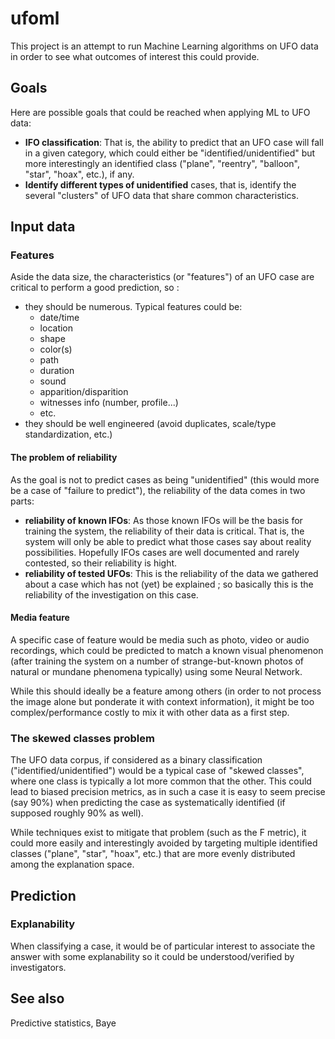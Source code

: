 # ufoml
This project is an attempt to run Machine Learning algorithms on UFO data in order to see what outcomes of interest this could provide.

## Goals
Here are possible goals that could be reached when applying ML to UFO data:

- **IFO classification**: That is, the ability to predict that an UFO case will fall in a given category, which could either be "identified/unidentified" but more interestingly an identified class ("plane", "reentry", "balloon", "star", "hoax", etc.), if any.
- **Identify different types of unidentified** cases, that is, identify the several "clusters" of UFO data that share common characteristics.

## Input data

### Features

Aside the data size, the characteristics (or "features") of an UFO case are critical to perform a good prediction, so :

- they should be numerous. Typical features could be:
    - date/time
    - location
    - shape
    - color(s)
    - path
    - duration
    - sound
    - apparition/disparition
    - witnesses info (number, profile...)
    - etc.
- they should be well engineered (avoid duplicates, scale/type standardization, etc.)

#### The problem of reliability
As the goal is not to predict cases as being "unidentified" (this would more be a case of "failure to predict"), the reliability of the data comes in two parts:
- **reliability of known IFOs**: As those known IFOs will be the basis for training the system, the reliability of their data is critical. 
That is, the system will only be able to predict what those cases say about reality possibilities. Hopefully IFOs cases are well documented 
and rarely contested, so their reliability is hight.
- **reliability of tested UFOs**: This is the reliability of the data we gathered about a case which has not (yet) be explained ; 
so basically this is the reliability of the investigation on this case.

#### Media feature
A specific case of feature would be media such as photo, video or audio recordings,
which could be predicted to match a known visual phenomenon (after training the system on a number of strange-but-known photos of natural or mundane phenomena typically)
using some Neural Network.

While this should ideally be a feature among others (in order to not process the image alone but ponderate it with context information),
it might be too complex/performance costly to mix it with other data as a first step.

### The skewed classes problem
The UFO data corpus, if considered as a binary classification ("identified/unidentified") would be a typical case of 
"skewed classes", where one class is typically a lot more common that the other. This could lead to biased precision metrics, 
as in such a case it is easy to seem precise (say 90%) when predicting the case as systematically identified (if supposed roughly 90% as well).

While techniques exist to mitigate that problem (such as the F metric), it could more easily and interestingly avoided 
by targeting multiple identified classes ("plane", "star", "hoax", etc.) that are more evenly distributed among the explanation space.

## Prediction

### Explanability
When classifying a case, it would be of particular interest to associate the answer with some explanability so it could be understood/verified by investigators.

## See also

Predictive statistics, Baye